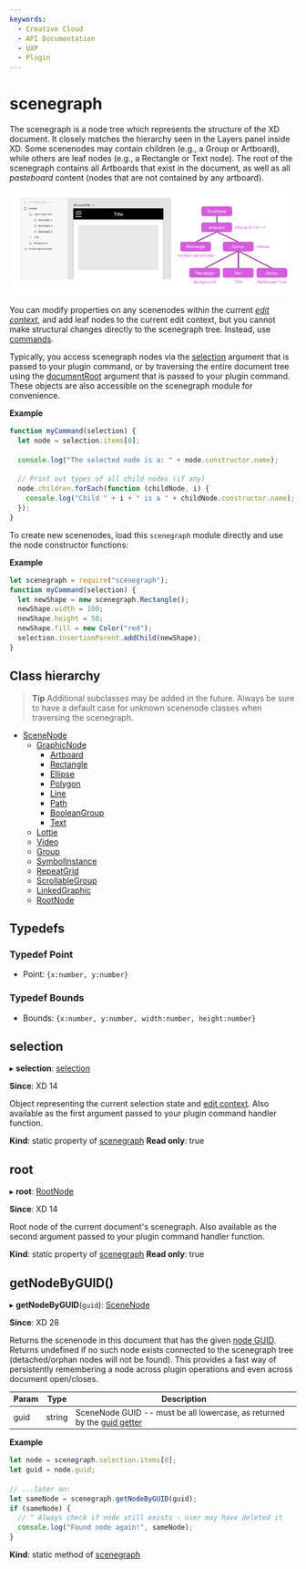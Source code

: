 ```yaml
---
keywords:
  - Creative Cloud
  - API Documentation
  - UXP
  - Plugin
---
```


# scenegraph

The scenegraph is a node tree which represents the structure of the XD document. It closely matches the hierarchy seen in the Layers panel
inside XD. Some scenenodes may contain children (e.g., a Group or Artboard), while others are leaf nodes (e.g., a Rectangle or Text node).
The root of the scenegraph contains all Artboards that exist in the document, as well as all _pasteboard_ content (nodes that are not
contained by any artboard).

![example of scenegraph tree](../images/scenegraphExample.png)

You can modify properties on any scenenodes within the current [_edit context_](/develop/plugin-development/xd-concepts/edit-context/),
and add leaf nodes to the current edit context, but you cannot make structural changes directly to the scenegraph tree. Instead, use
[commands](/develop/reference/commands/).

Typically, you access scenegraph nodes via the [selection](/develop/reference/selection/) argument that is passed to your plugin command, or by
traversing the entire document tree using the [documentRoot](/develop/reference/RootNode) argument that is passed to your plugin command. These
objects are also accessible on the scenegraph module for convenience.

**Example**

```js
function myCommand(selection) {
  let node = selection.items[0];

  console.log("The selected node is a: " + node.constructor.name);

  // Print out types of all child nodes (if any)
  node.children.forEach(function (childNode, i) {
    console.log("Child " + i + " is a " + childNode.constructor.name);
  });
}
```

To create new scenenodes, load this `scenegraph` module directly and use the node constructor functions:

**Example**

```js
let scenegraph = require("scenegraph");
function myCommand(selection) {
  let newShape = new scenegraph.Rectangle();
  newShape.width = 100;
  newShape.height = 50;
  newShape.fill = new Color("red");
  selection.insertionParent.addChild(newShape);
}
```

## Class hierarchy

> **Tip**
> Additional subclasses may be added in the future. Always be sure to have a default case for unknown scenenode classes
> when traversing the scenegraph.

- [SceneNode](/develop/reference/SceneNode)
  - [GraphicNode](/develop/reference/GraphicNode)
    - [Artboard](/develop/reference/Artboard)
    - [Rectangle](/develop/reference/Rectangle)
    - [Ellipse](/develop/reference/Ellipse)
    - [Polygon](/develop/reference/Polygon)
    - [Line](/develop/reference/Line)
    - [Path](/develop/reference/Path)
    - [BooleanGroup](/develop/reference/BooleanGroup)
    - [Text](/develop/reference/Text)
  - [Lottie](/develop/reference/Lottie)
  - [Video](/develop/reference/Video)
  - [Group](/develop/reference/Group)
  - [SymbolInstance](/develop/reference/SymbolInstance)
  - [RepeatGrid](/develop/reference/RepeatGrid)
  - [ScrollableGroup](/develop/reference/ScrollableGroup)
  - [LinkedGraphic](/develop/reference/LinkedGraphic)
  - [RootNode](/develop/reference/RootNode)

## Typedefs

### Typedef Point
- Point: `{x:number, y:number}`

### Typedef Bounds
- Bounds: `{x:number, y:number, width:number, height:number}`

## selection

▸ **selection**: [selection](/develop/reference/selection)

**Since**: XD 14

Object representing the current selection state and [edit context](/develop/plugin-development/xd-concepts/edit-context/). Also available as the first argument passed to your plugin command handler function.

**Kind**: static property of [scenegraph](#scenegraph)
**Read only**: true

## root

▸ **root**: [RootNode](/develop/reference/RootNode)

**Since**: XD 14

Root node of the current document's scenegraph. Also available as the second argument passed to your plugin command handler function.

**Kind**: static property of [scenegraph](#scenegraph)
**Read only**: true

## getNodeByGUID()

▸ **getNodeByGUID**(`guid`): [SceneNode](/develop/reference/SceneNode)

**Since**: XD 28

Returns the scenenode in this document that has the given [node GUID](/develop/reference/SceneNode/#guid). Returns undefined if no such node exists connected
to the scenegraph tree (detached/orphan nodes will not be found). This provides a fast way of persistently remembering a node across plugin
operations and even across document open/closes.

| Param | Type   | Description                                                                                   |
| ----- | ------ | --------------------------------------------------------------------------------------------- |
| guid  | string | SceneNode GUID -- must be all lowercase, as returned by the [guid getter](/develop/reference/SceneNode/#guid) |

**Example**

```js
let node = scenegraph.selection.items[0];
let guid = node.guid;

// ...later on:
let sameNode = scenegraph.getNodeByGUID(guid);
if (sameNode) {
  // ^ Always check if node still exists - user may have deleted it
  console.log("Found node again!", sameNode);
}
```

**Kind**: static method of [scenegraph](#scenegraph)
